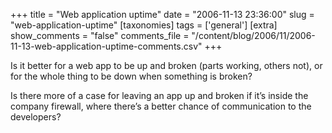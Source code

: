 +++
title = "Web application uptime"
date = "2006-11-13 23:36:00"
slug = "web-application-uptime"
[taxonomies]
tags = ['general']
[extra]
show_comments = "false"
comments_file = "/content/blog/2006/11/2006-11-13-web-application-uptime-comments.csv"
+++

Is it better for a web app to be up and broken (parts working, others not), or for the whole thing to be down when something is broken?

Is there more of a case for leaving an app up and broken if it’s inside the company firewall, where there’s a better chance of communication to the developers?
